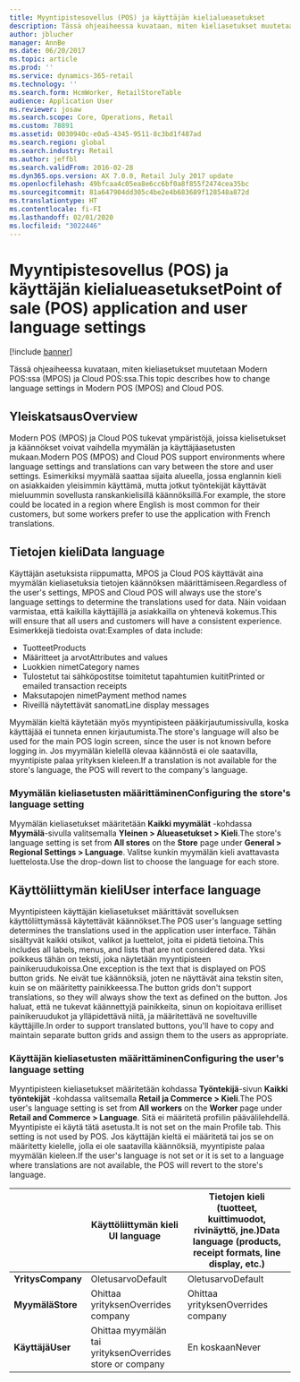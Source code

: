 ```yaml
---
title: Myyntipistesovellus (POS) ja käyttäjän kielialueasetukset
description: Tässä ohjeaiheessa kuvataan, miten kieliasetukset muutetaan Modern POS:ssa (MPOS) ja Cloud POS:ssa.
author: jblucher
manager: AnnBe
ms.date: 06/20/2017
ms.topic: article
ms.prod: ''
ms.service: dynamics-365-retail
ms.technology: ''
ms.search.form: HcmWorker, RetailStoreTable
audience: Application User
ms.reviewer: josaw
ms.search.scope: Core, Operations, Retail
ms.custom: 78891
ms.assetid: 0030940c-e0a5-4345-9511-8c3bd1f487ad
ms.search.region: global
ms.search.industry: Retail
ms.author: jeffbl
ms.search.validFrom: 2016-02-28
ms.dyn365.ops.version: AX 7.0.0, Retail July 2017 update
ms.openlocfilehash: 49bfcaa4c05ea8e6cc6bf0a8f855f2474cea35bc
ms.sourcegitcommit: 81a647904dd305c4be2e4b683689f128548a872d
ms.translationtype: HT
ms.contentlocale: fi-FI
ms.lasthandoff: 02/01/2020
ms.locfileid: "3022446"
---
```

# <a name="point-of-sale-pos-application-and-user-language-settings"></a><span data-ttu-id="514a5-103">Myyntipistesovellus (POS) ja käyttäjän kielialueasetukset</span><span class="sxs-lookup"><span data-stu-id="514a5-103">Point of sale (POS) application and user language settings</span></span>

[!include [banner](includes/banner.md)]

<span data-ttu-id="514a5-104">Tässä ohjeaiheessa kuvataan, miten kieliasetukset muutetaan Modern POS:ssa (MPOS) ja Cloud POS:ssa.</span><span class="sxs-lookup"><span data-stu-id="514a5-104">This topic describes how to change language settings in Modern POS (MPOS) and Cloud POS.</span></span>

## <a name="overview"></a><span data-ttu-id="514a5-105">Yleiskatsaus</span><span class="sxs-lookup"><span data-stu-id="514a5-105">Overview</span></span>
<span data-ttu-id="514a5-106">Modern POS (MPOS) ja Cloud POS tukevat ympäristöjä, joissa kielisetukset ja käännökset voivat vaihdella myymälän ja käyttäjäasetusten mukaan.</span><span class="sxs-lookup"><span data-stu-id="514a5-106">Modern POS (MPOS) and Cloud POS support environments where language settings and translations can vary between the store and user settings.</span></span> <span data-ttu-id="514a5-107">Esimerkiksi myymälä saattaa sijaita alueella, jossa englannin kieli on asiakkaiden yleisimmin käyttämä, mutta jotkut työntekijät käyttävät mieluummin sovellusta ranskankielisillä käännöksillä.</span><span class="sxs-lookup"><span data-stu-id="514a5-107">For example, the store could be located in a region where English is most common for their customers, but some workers prefer to use the application with French translations.</span></span>

## <a name="data-language"></a><span data-ttu-id="514a5-108">Tietojen kieli</span><span class="sxs-lookup"><span data-stu-id="514a5-108">Data language</span></span>

<span data-ttu-id="514a5-109">Käyttäjän asetuksista riippumatta, MPOS ja Cloud POS käyttävät aina myymälän kieliasetuksia tietojen käännöksen määrittämiseen.</span><span class="sxs-lookup"><span data-stu-id="514a5-109">Regardless of the user's settings, MPOS and Cloud POS will always use the store's language settings to determine the translations used for data.</span></span> <span data-ttu-id="514a5-110">Näin voidaan varmistaa, että kaikilla käyttäjillä ja asiakkailla on yhtenevä kokemus.</span><span class="sxs-lookup"><span data-stu-id="514a5-110">This will ensure that all users and customers will have a consistent experience.</span></span> <span data-ttu-id="514a5-111">Esimerkkejä tiedoista ovat:</span><span class="sxs-lookup"><span data-stu-id="514a5-111">Examples of data include:</span></span>

- <span data-ttu-id="514a5-112">Tuotteet</span><span class="sxs-lookup"><span data-stu-id="514a5-112">Products</span></span>
- <span data-ttu-id="514a5-113">Määritteet ja arvot</span><span class="sxs-lookup"><span data-stu-id="514a5-113">Attributes and values</span></span>
- <span data-ttu-id="514a5-114">Luokkien nimet</span><span class="sxs-lookup"><span data-stu-id="514a5-114">Category names</span></span>
- <span data-ttu-id="514a5-115">Tulostetut tai sähköpostitse toimitetut tapahtumien kuitit</span><span class="sxs-lookup"><span data-stu-id="514a5-115">Printed or emailed transaction receipts</span></span>
- <span data-ttu-id="514a5-116">Maksutapojen nimet</span><span class="sxs-lookup"><span data-stu-id="514a5-116">Payment method names</span></span>
- <span data-ttu-id="514a5-117">Riveillä näytettävät sanomat</span><span class="sxs-lookup"><span data-stu-id="514a5-117">Line display messages</span></span>

<span data-ttu-id="514a5-118">Myymälän kieltä käytetään myös myyntipisteen pääkirjautumissivulla, koska käyttäjää ei tunneta ennen kirjautumista.</span><span class="sxs-lookup"><span data-stu-id="514a5-118">The store's language will also be used for the main POS login screen, since the user is not known before logging in.</span></span> <span data-ttu-id="514a5-119">Jos myymälän kielellä olevaa käännöstä ei ole saatavilla, myyntipiste palaa yrityksen kieleen.</span><span class="sxs-lookup"><span data-stu-id="514a5-119">If a translation is not available for the store's language, the POS will revert to the company's language.</span></span>

### <a name="configuring-the-stores-language-setting"></a><span data-ttu-id="514a5-120">Myymälän kieliasetusten määrittäminen</span><span class="sxs-lookup"><span data-stu-id="514a5-120">Configuring the store's language setting</span></span>

<span data-ttu-id="514a5-121">Myymälän kieliasetukset määritetään **Kaikki myymälät** -kohdassa **Myymälä**-sivulla valitsemalla **Yleinen &gt; Alueasetukset &gt; Kieli**.</span><span class="sxs-lookup"><span data-stu-id="514a5-121">The store's language setting is set from **All stores** on the **Store** page under **General &gt; Regional Settings &gt; Language**.</span></span> <span data-ttu-id="514a5-122">Valitse kunkin myymälän kieli avattavasta luettelosta.</span><span class="sxs-lookup"><span data-stu-id="514a5-122">Use the drop-down list to choose the language for each store.</span></span>

## <a name="user-interface-language"></a><span data-ttu-id="514a5-123">Käyttöliittymän kieli</span><span class="sxs-lookup"><span data-stu-id="514a5-123">User interface language</span></span>

<span data-ttu-id="514a5-124">Myyntipisteen käyttäjän kieliasetukset määrittävät sovelluksen käyttöliittymässä käytettävät käännökset.</span><span class="sxs-lookup"><span data-stu-id="514a5-124">The POS user's language setting determines the translations used in the application user interface.</span></span> <span data-ttu-id="514a5-125">Tähän sisältyvät kaikki otsikot, valikot ja luettelot, joita ei pidetä tietoina.</span><span class="sxs-lookup"><span data-stu-id="514a5-125">This includes all labels, menus, and lists that are not considered data.</span></span> <span data-ttu-id="514a5-126">Yksi poikkeus tähän on teksti, joka näytetään myyntipisteen painikeruudukoissa.</span><span class="sxs-lookup"><span data-stu-id="514a5-126">One exception is the text that is displayed on POS button grids.</span></span> <span data-ttu-id="514a5-127">Ne eivät tue käännöksiä, joten ne näyttävät aina tekstin siten, kuin se on määritetty painikkeessa.</span><span class="sxs-lookup"><span data-stu-id="514a5-127">The button grids don't support translations, so they will always show the text as defined on the button.</span></span> <span data-ttu-id="514a5-128">Jos haluat, että ne tukevat käännettyjä painikkeita, sinun on kopioitava erilliset painikeruudukot ja ylläpidettävä niitä, ja määritettävä ne soveltuville käyttäjille.</span><span class="sxs-lookup"><span data-stu-id="514a5-128">In order to support translated buttons, you'll have to copy and maintain separate button grids and assign them to the users as appropriate.</span></span>

### <a name="configuring-the-users-language-setting"></a><span data-ttu-id="514a5-129">Käyttäjän kieliasetusten määrittäminen</span><span class="sxs-lookup"><span data-stu-id="514a5-129">Configuring the user's language setting</span></span>

<span data-ttu-id="514a5-130">Myyntipisteen kieliasetukset määritetään kohdassa **Työntekijä**-sivun **Kaikki työntekijät** -kohdassa valitsemalla **Retail ja Commerce &gt; Kieli**.</span><span class="sxs-lookup"><span data-stu-id="514a5-130">The POS user's language setting is set from **All workers** on the **Worker** page under **Retail and Commerce &gt; Language**.</span></span> <span data-ttu-id="514a5-131">Sitä ei määritetä profiilin päävälilehdellä. Myyntipiste ei käytä tätä asetusta.</span><span class="sxs-lookup"><span data-stu-id="514a5-131">It is not set on the main Profile tab. This setting is not used by POS.</span></span> <span data-ttu-id="514a5-132">Jos käyttäjän kieltä ei määritetä tai jos se on määritetty kielelle, jolla ei ole saatavilla käännöksiä, myyntipiste palaa myymälän kieleen.</span><span class="sxs-lookup"><span data-stu-id="514a5-132">If the user's language is not set or it is set to a language where translations are not available, the POS will revert to the store's language.</span></span>

|             | <span data-ttu-id="514a5-133">Käyttöliittymän kieli   </span><span class="sxs-lookup"><span data-stu-id="514a5-133">UI language</span></span>                | <span data-ttu-id="514a5-134">Tietojen kieli (tuotteet, kuittimuodot, rivinäyttö, jne.)</span><span class="sxs-lookup"><span data-stu-id="514a5-134">Data language (products, receipt formats, line display, etc.)</span></span> |
|-------------|----------------------------|---------------------------------------------------------------|
| <span data-ttu-id="514a5-135">**Yritys**</span><span class="sxs-lookup"><span data-stu-id="514a5-135">**Company**</span></span> | <span data-ttu-id="514a5-136">Oletusarvo</span><span class="sxs-lookup"><span data-stu-id="514a5-136">Default</span></span>                    | <span data-ttu-id="514a5-137">Oletusarvo</span><span class="sxs-lookup"><span data-stu-id="514a5-137">Default</span></span>                                                       |
| <span data-ttu-id="514a5-138">**Myymälä**</span><span class="sxs-lookup"><span data-stu-id="514a5-138">**Store**</span></span>   | <span data-ttu-id="514a5-139">Ohittaa yrityksen</span><span class="sxs-lookup"><span data-stu-id="514a5-139">Overrides company</span></span>          | <span data-ttu-id="514a5-140">Ohittaa yrityksen</span><span class="sxs-lookup"><span data-stu-id="514a5-140">Overrides company</span></span>                                             |
| <span data-ttu-id="514a5-141">**Käyttäjä**</span><span class="sxs-lookup"><span data-stu-id="514a5-141">**User**</span></span>    | <span data-ttu-id="514a5-142">Ohittaa myymälän tai yrityksen</span><span class="sxs-lookup"><span data-stu-id="514a5-142">Overrides store or company</span></span> | <span data-ttu-id="514a5-143">En koskaan</span><span class="sxs-lookup"><span data-stu-id="514a5-143">Never</span></span>                                                         |
